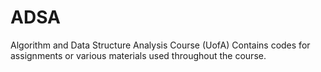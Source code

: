 # ADSA
Algorithm and Data Structure Analysis Course (UofA)
Contains codes for assignments or various materials used throughout the course.
